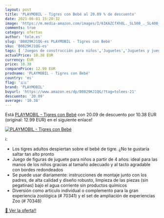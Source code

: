 ```yaml
---
layout: post
title: 'PLAYMOBIL - Tigres con Bebé al 20.09 % de descuento'
date: 2021-06-01 15:20:32
image: 'https://m.media-amazon.com/images/I/61KAZCfXh8L._SL500_._SL400_.jpg'
comments: true
category: ofertas
author: 'tole.es'
slug: 'B0829KJ1QG-es PLAYMOBIL - Tigres con Bebé'
sku: 'B0829KJ1QG-es'
tags: [ 'Juegos de construcción para niños','Juguetes','Juguetes y juegos','playmobil', ]
actualPrice: 10.38 EUR
currency: EUR
price: 10.38
comparePrice: 12.99 EUR
prodname: 'PLAYMOBIL - Tigres con Bebé'
country: 'es'
flag: '🇪🇸'
brand: 'PLAYMOBIL'
buyurl: 'https://www.amazon.es/dp/B0829KJ1QG/?tag=tolees-21'
descuento: '20.09'
average: '10.38'
---
```


Está [PLAYMOBIL - Tigres con Bebé](https://www.amazon.es/dp/B0829KJ1QG/?tag=tolees-21) con 20.09 de descuento por 10.38 EUR (original: 12.99 EUR) en el siguiente enlace!

[![PLAYMOBIL - Tigres con Bebé](https://m.media-amazon.com/images/I/61KAZCfXh8L._SL500_._SL400_.jpg)](https://www.amazon.es/dp/B0829KJ1QG/?tag=tolees-21)

ℹ️:

- Los tigres adultos despiertan sobre el bebé de tigre. ¿No te gustaría saltar tan alto pronto
- Juego de figuras de juguete para niños a partir de 4 años: ideal para las manos de los niños gracias al tamaño adecuado y al tacto agradable con bordes redondeados
- Se puede usar diariamente: instrucciones de montaje junto con los padres, de alta calidad y diseño robusto, limpieza de las piezas (sin pegatinas) bajo el agua corriente sin productos químicos
- Diversión como artículo individual o complemento para la gran experiencia zoológica (# 70341) y el set de ampliación de experiencias Zoo (# 70348)

[🛒 Ver la oferta!!](https://www.amazon.es/dp/B0829KJ1QG/?tag=tolees-21)
